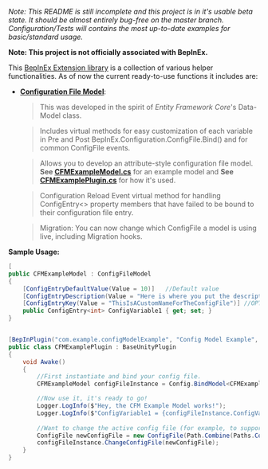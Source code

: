 *Note: This README is still incomplete and this project is in it's usable beta state. It should be almost entirely bug-free on the master branch. Configuration/Tests will contains the most up-to-date examples for basic/standard usage.*

**Note: This project is not officially associated with BepInEx.**

This [BepInEx Extension library](https://github.com/BepInEx/BepInEx) is a collection of various helper functionalities. As of now the current ready-to-use functions it includes are:

-  **[Configuration File Model](https://github.com/MapleWheels/BepInEx_Extensions/blob/master/BepInEx_Extensions/Configuration/ConfigFileModel.cs)**: 

	> This was developed in the spirit of *Entity Framework Core*'s Data-Model class.
	
	> Includes virtual methods for easy customization of each variable in Pre and Post BepInEx.Configuration.ConfigFile.Bind() and for common ConfigFile events.
	
	> Allows you to develop an attribute-style configuration file model. **See [CFMExampleModel.cs](https://github.com/MapleWheels/BepInEx_Extensions/blob/master/ConfigModelTests/Example/CFMExampleModel.cs)** for an example model and **See [CFMExamplePlugin.cs](https://github.com/MapleWheels/BepInEx_Extensions/blob/master/ConfigModelTests/Example/CFMExamplePlugin.cs)** for how it's used.
	
	> Configuration Reload Event virtual method for handling ConfigEntry<> property members that have failed to be bound to their configuration file entry.
	
	> Migration: You can now change which ConfigFile a model is using live, including Migration hooks.


**Sample Usage:** 

```csharp
[
public CFMExampleModel : ConfigFileModel
{
	[ConfigEntryDefaultValue(Value = 10)]   //Default value
    [ConfigEntryDescription(Value = "Here is where you put the description.")]
    [ConfigEntryKey(Value = "ThisIsACustomNameForTheConfigFile")] //OPTIONAL: You can change the name that this variable is bound to in the config file.
    public ConfigEntry<int> ConfigVariable1 { get; set; }
}


[BepInPlugin("com.example.configModelExample", "Config Model Example", "0.0.0")]
public class CFMExamplePlugin : BaseUnityPlugin
{
	void Awake()
	{
		//First instantiate and bind your config file.
		CFMExampleModel configFileInstance = Config.BindModel<CFMExampleModel>();

		//Now use it, it's ready to go!
		Logger.LogInfo($"Hey, the CFM Example Model works!");
		Logger.LogInfo($"ConfigVariable1 = {configFileInstance.ConfigVariable1.Value}");
		
		//Want to change the active config file (for example, to support profiles)? Rebind it.
		ConfigFile newConfigFile = new ConfigFile(Path.Combine(Paths.ConfigPath, "custom_config.cfg"), true);
		configFileInstance.ChangeConfigFile(newConfigFile);
	}
}
```